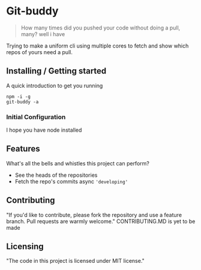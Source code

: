 # Git-buddy
> How many times did you pushed your code without doing a pull, many? well i have

Trying to make a uniform cli using multiple cores to fetch and show which repos of yours need a pull. 

## Installing / Getting started

A quick introduction to get you running

```shell
npm -i -g
git-buddy -a
```


### Initial Configuration
I hope you have node installed

## Features

What's all the bells and whistles this project can perform?
* See the heads of the repositories
* Fetch the repo's commits async `'developing'`


## Contributing

"If you'd like to contribute, please fork the repository and use a feature
branch. Pull requests are warmly welcome."
CONTRIBUTING.MD is yet to be made


## Licensing
"The code in this project is licensed under MIT license."
